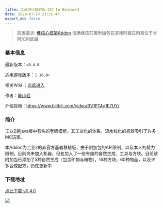 ```yaml
---
title: 工业时代基岩版【IC In Bedrock】
date: 2020-07-14 21:31:47
export_md: false
---
```


> 
>
> 前置需求: [榫核心框架Addon](/mortise/index.html) 请确保该前置附加包在游戏时被应用且位于本附加包底层


### 基本信息

最新版本：`v0.4.0`

适用游戏版本：`1.16.0+`

相关Wiki ：[点此进入](/MyBlog/wikis/icib/index.html)

作者：[乾山瑶](https://space.bilibili.com/15122547)

介绍视频：https://www.bilibili.com/video/BV1PT4y1E7UY/

### 简介

工业2是java版中有名的老牌模组，其工业化的体系，流水线化的机器吸引了许多MC玩家。

本Addon为工业2的非官方基岩移植版，由于附加包的API限制，以及本人的精力限制，目前尚未加入机器，但也加入了一些有趣的自然生成、工具与方块。目前该附加包已添加了5种自然生成（包含矿物与植物），16种方块，60种物品，以及许多合成配方，仍在更新中

### 下载地址

[点此下载 v0.4.0](https://www.lanzous.com/iTCDBeo1zxc)

<img src="\MyBlog\works\images\icib_cover.png"></img>